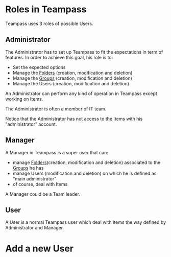 
# Roles in Teampass

Teampass uses 3 roles of possible Users.

## Administrator

The Administrator has to set up Teampass to fit the expectations in term of features.
In order to achieve this goal, his role is to:

* Set the expected options
* Manage the [Folders](./manage-folders.md) (creation, modification and deletion)
* Manage the [Groups](./manage-groups.md) (creation, modification and deletion)
* Manage the Users (creation, modification and deletion)

An Administrator can perform any kind of operation in Teampass except working on Items.

The Administrator is often a member of IT team.

Notice that the Administrator has not access to the Items with his "administrator" account.


## Manager

A Manager in Teampass is a super user that can:

* manage [Folders](./manage-folders.md)(creation, modification and deletion) associated to the [Groups](./manage-groups.md) he has
* manage Users (modification and deletion) on which he is defined as "main administrator"
* of course, deal with Items

A Manager could be a Team leader.

## User

A User is a normal Teampass user which deal with Items the way defined by Administrator and Manager.

# Add a new User